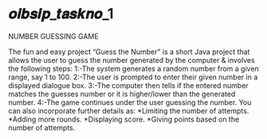 # 𝒐𝒊𝒃𝒔𝒊𝒑_𝒕𝒂𝒔𝒌𝒏𝒐_1
NUMBER GUESSING GAME

The fun and easy project “Guess the Number” is a short Java project that allows the user to guess the number generated by the computer & involves the following steps:
1:-The system generates a random number from a given range, say 1 to 100.
2:-The user is prompted to enter their given number in a displayed dialogue box.
3:-The computer then tells if the entered number matches the guesses number or it is higher/lower than the generated number.
4:-The game continues under the user guessing the number.
You can also incorporate further details as:
*Limiting the number of attempts.
*Adding more rounds.
*Displaying score.
*Giving points based on the number of attempts.
